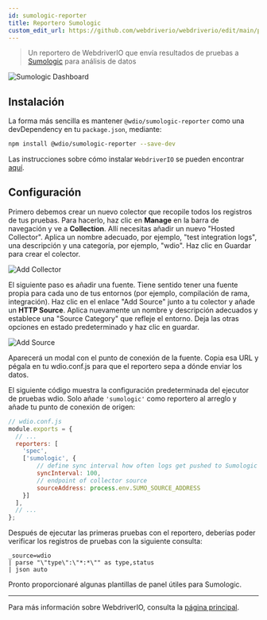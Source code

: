 ```yaml
---
id: sumologic-reporter
title: Reportero Sumologic
custom_edit_url: https://github.com/webdriverio/webdriverio/edit/main/packages/wdio-sumologic-reporter/README.md
---
```



> Un reportero de WebdriverIO que envía resultados de pruebas a [Sumologic](https://www.sumologic.com/) para análisis de datos

![Sumologic Dashboard](/img/sumologic.png "Sumologic Dashboard")

## Instalación

La forma más sencilla es mantener `@wdio/sumologic-reporter` como una devDependency en tu `package.json`, mediante:

```sh
npm install @wdio/sumologic-reporter --save-dev
```

Las instrucciones sobre cómo instalar `WebdriverIO` se pueden encontrar [aquí](https://webdriver.io/docs/gettingstarted).

## Configuración

Primero debemos crear un nuevo colector que recopile todos los registros de tus pruebas. Para hacerlo, haz clic en __Manage__ en la barra de navegación y ve a __Collection__. Allí necesitas añadir un nuevo "Hosted Collector". Aplica un nombre adecuado, por ejemplo, "test integration logs", una descripción y una categoría, por ejemplo, "wdio". Haz clic en Guardar para crear el colector.

![Add Collector](https://webdriver.io/images/sumo-collector.png "Add Collector")

El siguiente paso es añadir una fuente. Tiene sentido tener una fuente propia para cada uno de tus entornos (por ejemplo, compilación de rama, integración). Haz clic en el enlace "Add Source" junto a tu colector y añade un __HTTP Source__. Aplica nuevamente un nombre y descripción adecuados y establece una "Source Category" que refleje el entorno. Deja las otras opciones en estado predeterminado y haz clic en guardar.

![Add Source](https://webdriver.io/images/sumo-source.png "Add Source")

Aparecerá un modal con el punto de conexión de la fuente. Copia esa URL y pégala en tu wdio.conf.js para que el reportero sepa a dónde enviar los datos.

El siguiente código muestra la configuración predeterminada del ejecutor de pruebas wdio. Solo añade `'sumologic'` como reportero al arreglo y añade tu punto de conexión de origen:

```js
// wdio.conf.js
module.exports = {
  // ...
  reporters: [
    'spec',
    ['sumologic', {
        // define sync interval how often logs get pushed to Sumologic
        syncInterval: 100,
        // endpoint of collector source
        sourceAddress: process.env.SUMO_SOURCE_ADDRESS
    }]
  ],
  // ...
};
```

Después de ejecutar las primeras pruebas con el reportero, deberías poder verificar los registros de pruebas con la siguiente consulta:

```
_source=wdio
| parse "\"type\":\"*:*\"" as type,status
| json auto
```

Pronto proporcionaré algunas plantillas de panel útiles para Sumologic.

----

Para más información sobre WebdriverIO, consulta la [página principal](https://webdriver.io).